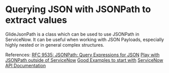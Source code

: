 # Querying JSON with JSONPath to extract values

GlideJsonPath is a class which can be used to use JSONPath in ServiceNow. It can be useful when working with JSON Payloads, especially highly nested or in general complex structures.

References:
[RFC 9535: JSONPath: Query Expressions for JSON](https://datatracker.ietf.org/doc/rfc9535/)
[Play with JSONPath outside of ServiceNow](https://jsonpath.com/)
[Good Examples to start with](https://restfulapi.net/json-jsonpath/)
[ServiceNow API Documentation](https://www.servicenow.com/docs/bundle/zurich-api-reference/page/app-store/dev_portal/API_reference/GlideJsonPath/concept/GlideJsonPathAPI.html)